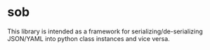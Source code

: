 # sob

This library is intended as a framework for serializing/de-serializing JSON/YAML into python class instances and vice
versa.